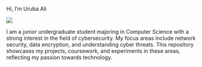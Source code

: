 Hi, I’m Uruba Ali

<a href="www.linkedin.com/in/urubaali-profile"><img src="https://img.shields.io/badge/-LinkedIn-0072b1?&style=for-the-badge&logo=linkedin&logoColor=white" /></a>

I am a junior undergraduate student majoring in Computer Science with a strong interest in the field of cybersecurity. My focus areas include network security, data encryption, and understanding cyber threats. This repository showcases my projects, coursework, and experiments in these areas, reflecting my passion towards technology.

<!---
urubaalii/urubaalii is a ✨ special ✨ repository because its `README.md` (this file) appears on your GitHub profile.
You can click the Preview link to take a look at your changes.
--->

